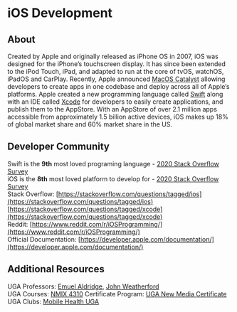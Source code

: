 # iOS Development

## About

Created by Apple and originally released as iPhone OS in 2007, iOS was designed for the iPhone’s touchscreen display. It has since been extended to the iPod Touch, iPad, and adapted to run at the core of tvOS, watchOS, iPadOS and CarPlay. Recently, Apple announced [MacOS Catalyst](https://developer.apple.com/mac-catalyst/) allowing developers to create apps in one codebase and deploy across all of Apple’s platforms. Apple created a new programming language called [Swift](https://developer.apple.com/swift/) along with an IDE called [Xcode](https://developer.apple.com/xcode/) for developers to easily create applications, and publish them to the AppStore. With an AppStore of over 2.1 million apps accessible from approximately 1.5 billion active devices, iOS makes up 18% of global market share and 60% market share in the US. 


## Developer Community

Swift is the **9th** most loved programing language - [2020 Stack Overflow Survey](https://insights.stackoverflow.com/survey/2020#technology-most-loved-dreaded-and-wanted-languages)<br />
iOS is the **8th** most loved platform to develop for - [2020 Stack Overflow Survey](https://insights.stackoverflow.com/survey/2020#technology-most-loved-dreaded-and-wanted-platforms) <br />
Stack Overflow: [https://stackoverflow.com/questions/tagged/ios](https://stackoverflow.com/questions/tagged/ios)<br />
                [https://stackoverflow.com/questions/tagged/xcode](https://stackoverflow.com/questions/tagged/xcode) <br />
Reddit: [https://www.reddit.com/r/iOSProgramming/](https://www.reddit.com/r/iOSProgramming/)<br />
Official Documentation: [https://developer.apple.com/documentation/](https://developer.apple.com/documentation/) <br />

## Additional Resources
UGA Professors: [Emuel Aldridge](https://grady.uga.edu/faculty/emuel-aldridge/), [John Weatherford](https://grady.uga.edu/faculty/john-weatherford/)  
UGA Courses: [NMIX 4310](http://www.bulletin.uga.edu/CoursesHome.aspx?Prefix=NMIX)
Certificate Program: [UGA New Media Certificate](https://mynmi.net/certificate/) 
UGA Clubs: [Mobile Health UGA](https://uga.campuslabs.com/engage/organization/mobilehealth)
